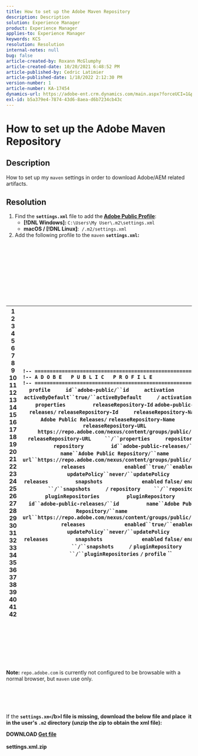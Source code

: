 ```yaml
---
title: How to set up the Adobe Maven Repository
description: Description
solution: Experience Manager
product: Experience Manager
applies-to: Experience Manager
keywords: KCS
resolution: Resolution
internal-notes: null
bug: false
article-created-by: Roxann McGlumphy
article-created-date: 10/20/2021 6:48:52 PM
article-published-by: Cedric Latimier
article-published-date: 1/18/2022 2:12:30 PM
version-number: 1
article-number: KA-17454
dynamics-url: https://adobe-ent.crm.dynamics.com/main.aspx?forceUCI=1&pagetype=entityrecord&etn=knowledgearticle&id=46958f5c-d631-ec11-b6e5-000d3a5ba97a
exl-id: b5a379e4-7874-43d6-8aea-d6b7234cb43c
---
```

# How to set up the Adobe Maven Repository

## Description


How to set up my `maven` settings in order to download Adobe/AEM related artifacts.


## Resolution


1. Find the <b>`settings.xml`</b> file to add the<b> [Adobe Public Profile](https://repo.adobe.com/)</b>:
   - <b>[!DNL Windows]: </b>`C:\Users\My User\.m2\settings.xml`
   - <b>macOS / [!DNL Linux]</b>:  `/.m2/settings.xml`
2. Add the following profile to the `maven` <b>`settings.xml`:</b>

<br><br><br><br><br> <br><br><br><br>

| 1<br>  2<br>  3<br>  4<br>  5<br>  6<br>  7<br>  8<br>  9<br>  10<br>  11<br>  12<br>  13<br>  14<br>  15<br>  16<br>  17<br>  18<br>  19<br>  20<br>  21<br>  22<br>  23<br>  24<br>  25<br>  26<br>  27<br>  28<br>  29<br>  30<br>  31<br>  32<br>  33<br>  34<br>  35<br>  36<br>  37<br>  38<br>  39<br>  40<br>  41<br>  42 | `!-- ====================================================== --` `!-- A D O B E   P U B L I C   P R O F I L E                --` `!-- ====================================================== --` ```profile``` `    ` ```id``adobe-public/``id``` `    ` ```activation``` `        ` ```activeByDefault``true/``activeByDefault``` `    ` `/` `activation` ```    ``` `properties` ```        ``` `releaseRepository-Id` `adobe-public-releases/` `releaseRepository-Id` ```    ``` `releaseRepository-Name` `Adobe Public Releases/` `releaseRepository-Name` ```    ``` `releaseRepository-URL` `https://repo.adobe.com/nexus/content/groups/public/` `releaseRepository-URL` ```    ``/``properties``` `    ` ```repositories``` `        ` ```repository``` `        ` ```id``adobe-public-releases/``id``` `        ` ```name``Adobe Public Repository/``name``` `        ` ```url``https://repo.adobe.com/nexus/content/groups/public/``url``` `        ` ```releases``` `            ` ```enabled``true/``enabled``` `            ` ```updatePolicy``never/``updatePolicy``` `        ` `/` `releases` ```        ``` `snapshots` ```            ``` `enabled` `false/` `enabled` ```        ``/``snapshots``` `    ` `/` `repository` ```    ``/``repositories``` `     ` ```pluginRepositories``` `        ` ```pluginRepository``` `        ` ```id``adobe-public-releases/``id``` `        ` ```name``Adobe Public Repository/``name``` `        ` ```url``https://repo.adobe.com/nexus/content/groups/public/``url``` `        ` ```releases``` `            ` ```enabled``true/``enabled``` `            ` ```updatePolicy``never/``updatePolicy``` `        ` `/` `releases` ```        ``` `snapshots` ```            ``` `enabled` `false/` `enabled` ```        ``/``snapshots``` `    ` `/` `pluginRepository` ```    ``/``pluginRepositories``` `/` `profile` &grave;&grave; |
| --- | --- |

<br><br><br><br><br> <br><br>
<b>Note: </b>`repo.adobe.com` is currently not configured to be browsable with a normal browser, but `maven` use only.
<br><br><br><br> <br><br>
If the <b>`settings.xm<`/b>l file is missing, download the below file and place  it in the user's `.m2` directory (unzip the zip to obtain the xml file):

DOWNLOAD
[Get file](https://helpx.adobe.com/content/dam/help/en/experience-manager/kb/SetUpTheAdobeMavenRepository/jcr_content/main-pars/download_section/download-1/settings_xml.zip "settings.xml.zip") <br><br>settings.xml.zip
